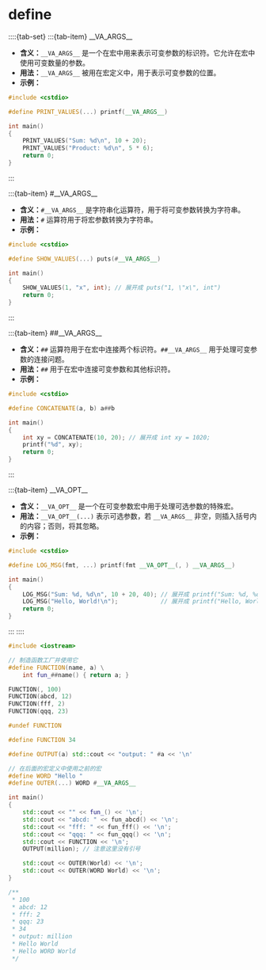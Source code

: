 # define

::::{tab-set}
:::{tab-item} \_\_VA\_ARGS\_\_

- **含义：**`__VA_ARGS__` 是一个在宏中用来表示可变参数的标识符。它允许在宏中使用可变数量的参数。
- **用法：**`__VA_ARGS__` 被用在宏定义中，用于表示可变参数的位置。
- **示例：**

```cpp
#include <cstdio>

#define PRINT_VALUES(...) printf(__VA_ARGS__)

int main()
{
    PRINT_VALUES("Sum: %d\n", 10 + 20);
    PRINT_VALUES("Product: %d\n", 5 * 6);
    return 0;
}
```
:::

:::{tab-item} \#\_\_VA\_ARGS\_\_

- **含义：**`#__VA_ARGS__` 是字符串化运算符，用于将可变参数转换为字符串。
- **用法：**`#` 运算符用于将宏参数转换为字符串。
- **示例：**

```cpp
#include <cstdio>

#define SHOW_VALUES(...) puts(#__VA_ARGS__)

int main()
{
    SHOW_VALUES(1, "x", int); // 展开成 puts("1, \"x\", int")
    return 0;
}
```
:::

:::{tab-item} \#\#\_\_VA\_ARGS\_\_

- **含义：**`##` 运算符用于在宏中连接两个标识符。`##__VA_ARGS__` 用于处理可变参数的连接问题。
- **用法：**`##` 用于在宏中连接可变参数和其他标识符。
- **示例：**

```cpp
#include <cstdio>

#define CONCATENATE(a, b) a##b

int main()
{
    int xy = CONCATENATE(10, 20); // 展开成 int xy = 1020;
    printf("%d", xy);
    return 0;
}
```
:::

:::{tab-item} \_\_VA\_OPT\_\_

- **含义：**`__VA_OPT__` 是一个在可变参数宏中用于处理可选参数的特殊宏。
- **用法：**`__VA_OPT__(...)` 表示可选参数，若 `__VA_ARGS__` 非空，则插入括号内的内容；否则，将其忽略。
- **示例：**

```cpp
#include <cstdio>

#define LOG_MSG(fmt, ...) printf(fmt __VA_OPT__(, ) __VA_ARGS__)

int main()
{
    LOG_MSG("Sum: %d, %d\n", 10 + 20, 40); // 展开成 printf("Sum: %d, %d\n", 10 + 20, 40);
    LOG_MSG("Hello, World!\n");            // 展开成 printf("Hello, World!\n");
    return 0;
}
```
:::
::::

```cpp
#include <iostream>

// 制造函数工厂并使用它
#define FUNCTION(name, a) \
    int fun_##name() { return a; }

FUNCTION(, 100)
FUNCTION(abcd, 12)
FUNCTION(fff, 2)
FUNCTION(qqq, 23)

#undef FUNCTION

#define FUNCTION 34

#define OUTPUT(a) std::cout << "output: " #a << '\n'

// 在后面的宏定义中使用之前的宏
#define WORD "Hello "
#define OUTER(...) WORD #__VA_ARGS__

int main()
{
    std::cout << "" << fun_() << '\n';
    std::cout << "abcd: " << fun_abcd() << '\n';
    std::cout << "fff: " << fun_fff() << '\n';
    std::cout << "qqq: " << fun_qqq() << '\n';
    std::cout << FUNCTION << '\n';
    OUTPUT(million); // 注意这里没有引号

    std::cout << OUTER(World) << '\n';
    std::cout << OUTER(WORD World) << '\n';
}

/**
 * 100
 * abcd: 12
 * fff: 2
 * qqq: 23
 * 34
 * output: million
 * Hello World
 * Hello WORD World
 */
```
